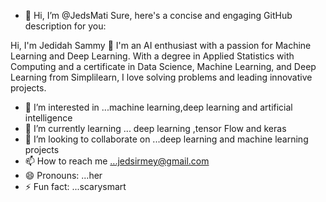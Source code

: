 - 👋 Hi, I’m @JedsMati
Sure, here's a concise and engaging GitHub description for you:

Hi, I'm Jedidah Sammy 👋
I'm an AI enthusiast with a passion for Machine Learning and Deep Learning. With a degree in Applied Statistics with Computing and a certificate in Data Science, Machine Learning, and Deep Learning from Simplilearn, I love solving problems and leading innovative projects.
- 👀 I’m interested in ...machine learning,deep learning and artificial intelligence
- 🌱 I’m currently learning ... deep learning ,tensor Flow and keras
- 💞️ I’m looking to collaborate on ...deep learning and machine learning projects
- 📫 How to reach me ...jedsirmey@gmail.com
- 😄 Pronouns: ...her
- ⚡ Fun fact: ...scarysmart

<!---
JedsMati/JedsMati is a ✨ special ✨ repository because its `README.md` (this file) appears on your GitHub profile.
You can click the Preview link to take a look at your changes.
--->
